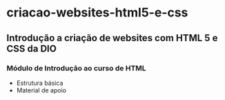 # criacao-websites-html5-e-css
## Introdução a criação de websites com HTML 5 e CSS da DIO
### Módulo de Introdução ao curso de HTML
- Estrutura básica
- Material de apoio

